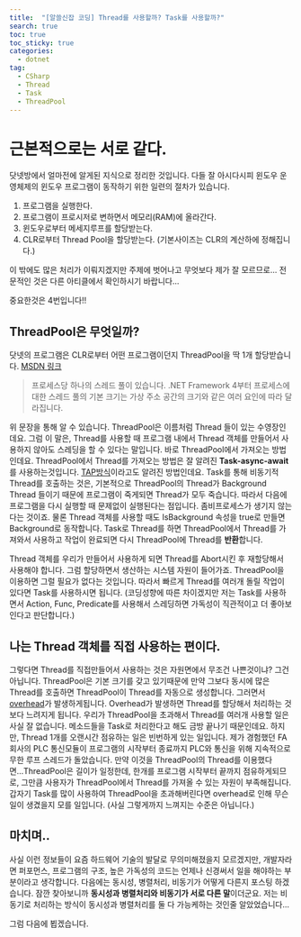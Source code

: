 ```yaml
---
title:  "[알쓸신잡 코딩] Thread를 사용할까? Task를 사용할까?"
search: true
toc: true
toc_sticky: true
categories: 
  - dotnet
tag:
  - CSharp
  - Thread
  - Task
  - ThreadPool
---
```


# 근본적으로는 서로 같다.
닷넷방에서 얼마전에 알게된 지식으로 정리한 것입니다.
다들 잘 아시다시피 윈도우 운영체제의 윈도우 프로그램이 동작하기 위한 일련의 절차가 있습니다.

1. 프로그램을 실행한다.
2. 프로그램이 프로시저로 변하면서 메모리(RAM)에 올라간다.
3. 윈도우로부터 메세지루프를 할당받는다.
4. CLR로부터 Thread Pool을 할당받는다. (기본사이즈는 CLR의 계산하에 정해집니다.)

이 밖에도 많은 처리가 이뤄지겠지만 주제에 벗어나고 무엇보다 제가 잘 모르므로...
전문적인 것은 다른 아티클에서 확인하시기 바랍니다...

중요한것은 4번입니다!!

## ThreadPool은 무엇일까?
닷넷의 프로그램은 CLR로부터 어떤 프로그램이던지 ThreadPool을 딱 1개 할당받습니다. [MSDN 링크](https://docs.microsoft.com/ko-kr/dotnet/api/system.threading.threadpool?view=netframework-4.8)

> 프로세스당 하나의 스레드 풀이 있습니다. .NET Framework 4부터 프로세스에 대한 스레드 풀의 기본 크기는 가상 주소 공간의 크기와 같은 여러 요인에 따라 달라집니다. 

위 문장을 통해 알 수 있습니다.
ThreadPool은 이름처럼 Thread 들이 있는 수영장인데요. 
그럼 이 말은, Thread를 사용할 때 프로그램 내에서 Thread 객체를 만들어서 사용하지 않아도 스레딩을 할 수 있다는 말입니다.
바로 ThreadPool에서 가져오는 방법인데요. ThreadPool에서 Thread를 가져오는 방법은 잘 알려진 **Task-async-await**를 사용하는것입니다.
[TAP방식](https://docs.microsoft.com/ko-kr/dotnet/standard/asynchronous-programming-patterns/task-based-asynchronous-pattern-tap)이라고도 알려진 방법인데요.
Task를 통해 비동기적 Thread를 호출하는 것은, 기본적으로 ThreadPool의 Thread가 Background Thread 들이기 때문에 프로그램이 죽게되면 Thread가 모두 죽습니다. 
따라서 다음에 프로그램을 다시 실행할 때 문제없이 실행된다는 점입니다. 좀비프로세스가 생기지 않는다는 것이죠.
물론 Thread 객체를 사용할 때도 IsBackground 속성을 true로 만들면 Background로 동작합니다. 
Task로 Thread를 하면 ThreadPool에서 Thread를 가져와서 사용하고 작업이 완료되면 다시 ThreadPool에 Thread를 **반환**합니다.

Thread 객체를 우리가 만들어서 사용하게 되면 Thread를 Abort시킨 후 재할당해서 사용해야 합니다.
그럼 할당하면서 생산하는 시스템 자원이 들어가죠. ThreadPool을 이용하면 그럴 필요가 없다는 것입니다.
따라서 빠르게 Thread를 여러개 돌릴 작업이 있다면 Task를 사용하시면 됩니다.
(코딩성향에 따른 차이겠지만 저는 Task를 사용하면서 Action, Func, Predicate를 사용해서 스레딩하면 가독성이 직관적이고 더 좋아보인다고 판단합니다.)

## 나는 Thread 객체를 직접 사용하는 편이다.
그렇다면 Thread를 직접만들어서 사용하는 것은 자원면에서 무조건 나쁜것이냐? 그건 아닙니다.
ThreadPool은 기본 크기를 갖고 있기때문에 만약 그보다 동시에 많은 Thread를 호출하면 ThreadPool이 Thread를 자동으로 생성합니다.
그러면서 [overhead](https://ko.wikipedia.org/wiki/%EC%98%A4%EB%B2%84%ED%97%A4%EB%93%9C)가 발생하게됩니다. 
Overhead가 발생하면 Thread를 할당해서 처리하는 것보다 느려지게 됩니다. 
우리가 ThreadPool을 초과해서 Thread를 여러개 사용할 일은 사실 잘 없습니다.
메소드들을 Task로 처리한다고 해도 금방 끝나기 때문인데요.
하지만, Thread 1개를 오랜시간 점유하는 일은 빈번하게 있는 일입니다.
제가 경험했던 FA회사의 PLC 통신모듈이 프로그램의 시작부터 종료까지 PLC와 통신을 위해 지속적으로 무한 루프 스레드가 돌았습니다.
만약 이것을 ThreadPool의 Thread를 이용했다면...ThreadPool은 길이가 일정한데, 한개를 프로그램 시작부터 끝까지 점유하게되므로, 그만큼 사용자가 ThreadPool에서 Thread를 가져올 수 있는 자원이 부족해집니다.
갑자기 Task를 많이 사용하여 ThreadPool을 초과해버린다면 overhead로 인해 무슨일이 생겼을지 모를 일입니다. (사실 그렇게까지 느껴지는 수준은 아닙니다.)

## 마치며..
사실 이런 정보들이 요즘 하드웨어 기술의 발달로 무의미해졌을지 모르겠지만, 개발자라면 퍼포먼스, 프로그램의 구조, 높은 가독성의 코드는 언제나 신경써서 일을 해야하는 부분이라고 생각합니다.
다음에는 동시성, 병렬처리, 비동기가 어떻게 다른지 포스팅 하겠습니다.
잠깐 찾아보니까 **동시성과 병렬처리와 비동기가 서로 다른 말**이더군요.
저는 비동기로 처리하는 방식이 동시성과 병렬처리를 둘 다 가능케하는 것인줄 알았었습니다...

그럼 다음에 뵙겠습니다.